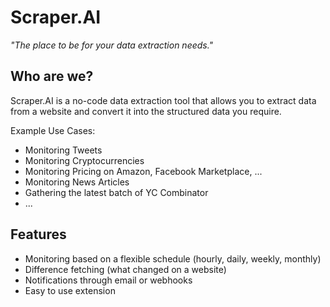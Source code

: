 # Scraper.AI

*"The place to be for your data extraction needs."*

## Who are we?

Scraper.AI is a no-code data extraction tool that allows you to extract data from a website and convert it into the structured data you require. 

Example Use Cases:
* Monitoring Tweets
* Monitoring Cryptocurrencies
* Monitoring Pricing on Amazon, Facebook Marketplace, ...
* Monitoring News Articles
* Gathering the latest batch of YC Combinator 
* ...

## Features

* Monitoring based on a flexible schedule (hourly, daily, weekly, monthly)
* Difference fetching (what changed on a website)
* Notifications through email or webhooks
* Easy to use extension